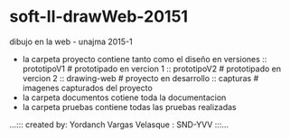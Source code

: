 # soft-II-drawWeb-20151
dibujo en la web - unajma 2015-1
* la carpeta proyecto contiene tanto como el diseño en versiones
	:: prototipoV1	# prototipado en vercion 1
	:: prototipoV2	# prototipado en vercion 2
	:: drawing-web       # proyecto en desarrollo
	:: capturas	      # imagenes capturados del proyecto
* la carpeta documentos cotiene toda la documentacion
* la carpeta pruebas contiene todas las pruebas realizadas

...::: created by: Yordanch Vargas Velasque : SND-YVV :::...